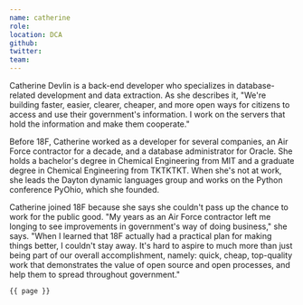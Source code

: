 ```yaml
---
name: catherine
role: 
location: DCA
github:
twitter:
team:
---
```


Catherine Devlin is a back-end developer who specializes in database-related development and data extraction. As she describes it, "We're building faster, easier, clearer, cheaper, and more open ways for citizens to access and use their government's information. I work on the servers that hold the information and make them cooperate."

Before 18F, Catherine worked as a developer for several companies, an Air Force contractor for a decade, and a database administrator for Oracle. She holds a bachelor's degree in Chemical Engineering from MIT and a graduate degree in Chemical Engineering from TKTKTKT. When she's not at work, she leads the Dayton dynamic languages group and works on the Python conference PyOhio, which she founded.

Catherine joined 18F because she says she couldn't pass up the chance to work for the public good. "My years as an Air Force contractor left me longing to see improvements in government's way of doing business," she says. "When I learned that 18F actually had a practical plan for making things better, I couldn't stay away. It's hard to aspire to much more than just being part of our overall accomplishment, namely: quick, cheap, top-quality work that demonstrates the value of open source and open processes, and help them to spread throughout government."

<code>{{ page }}</code>
